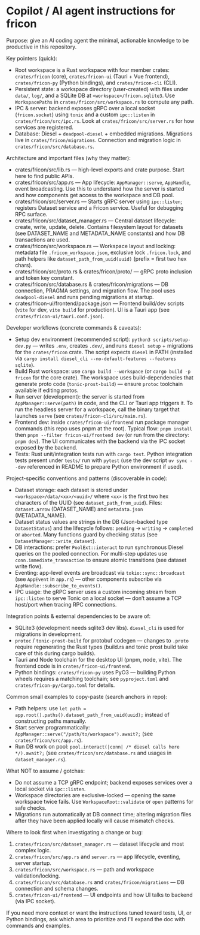 # Copilot / AI agent instructions for fricon

Purpose: give an AI coding agent the minimal, actionable knowledge to be productive in this repository.

Key pointers (quick):

- Root workspace is a Rust workspace with four member crates: `crates/fricon` (core), `crates/fricon-ui` (Tauri + Vue frontend), `crates/fricon-py` (Python bindings), and `crates/fricon-cli` (CLI).
- Persistent state: a workspace directory (user-created) with files under `data/`, `log/`, and a SQLite DB at `<workspace>/fricon.sqlite3`. Use `WorkspacePaths` in `crates/fricon/src/workspace.rs` to compute any path.
- IPC & server: backend exposes gRPC over a local socket (`fricon.socket`) using `tonic` and a custom `ipc::listen` in `crates/fricon/src/ipc.rs`. Look at `crates/fricon/src/server.rs` for how services are registered.
- Database: Diesel + `deadpool-diesel` + embedded migrations. Migrations live in `crates/fricon/migrations`. Connection and migration logic in `crates/fricon/src/database.rs`.

Architecture and important files (why they matter):

- crates/fricon/src/lib.rs — high-level exports and crate purpose. Start here to find public APIs.
- crates/fricon/src/app.rs — App lifecycle: `AppManager::serve`, `AppHandle`, event broadcasting. Use this to understand how the server is started and how components get access to the workspace and DB pool.
- crates/fricon/src/server.rs — Starts gRPC server using `ipc::listen`; registers Dataset service and a Fricon service. Useful for debugging RPC surface.
- crates/fricon/src/dataset_manager.rs — Central dataset lifecycle: create, write, update, delete. Contains filesystem layout for datasets (see DATASET_NAME and METADATA_NAME constants) and how DB transactions are used.
- crates/fricon/src/workspace.rs — Workspace layout and locking: metadata file `.fricon_workspace.json`, exclusive lock `.fricon.lock`, and path helpers like `dataset_path_from_uuid(uuid)` (prefix = first two hex chars).
- crates/fricon/src/proto.rs & crates/fricon/proto/ — gRPC proto inclusion and token key constant.
- crates/fricon/src/database.rs & crates/fricon/migrations — DB connection, PRAGMA settings, and migration flow. The pool uses `deadpool-diesel` and runs pending migrations at startup.
- crates/fricon-ui/frontend/package.json — Frontend build/dev scripts (`vite` for dev, `vite build` for production). UI is a Tauri app (see `crates/fricon-ui/tauri.conf.json`).

Developer workflows (concrete commands & caveats):

- Setup dev environment (recommended script): `python3 scripts/setup-dev.py` — writes `.env`, creates `.dev/`, and runs `diesel setup` + migrations for the `crates/fricon` crate. The script expects `diesel` in PATH (installed via `cargo install diesel_cli --no-default-features --features sqlite`).
- Build Rust workspace: use `cargo build --workspace` (or `cargo build -p fricon` for the core crate). The workspace uses build-dependencies that generate proto code (`tonic-prost-build`) — ensure `protoc` toolchain available if editing protos.
- Run server (development): the server is started from `AppManager::serve(path)` in code, and the CLI or Tauri app triggers it. To run the headless server for a workspace, call the binary target that launches `serve` (see `crates/fricon-cli/src/main.rs`).
- Frontend dev: inside `crates/fricon-ui/frontend` run package manager commands (this repo uses pnpm at the root). Typical flow: `pnpm install` then `pnpm --filter fricon-ui/frontend dev` (or run from the directory: `pnpm dev`). The UI communicates with the backend via the IPC socket exposed by the backend.
- Tests: Rust unit/integration tests run with `cargo test`. Python integration tests present under `tests/` run with `pytest` (use the dev script `uv sync --dev` referenced in README to prepare Python environment if used).

Project-specific conventions and patterns (discoverable in code):

- Dataset storage: each dataset is stored under `<workspace>/data/<xx>/<uuid>/` where `<xx>` is the first two hex characters of the UUID (see `dataset_path_from_uuid`). Files: `dataset.arrow` (DATASET_NAME) and `metadata.json` (METADATA_NAME).
- Dataset status values are strings in the DB (Json-backed type `DatasetStatus`) and the lifecycle follows: `pending` -> `writing` -> `completed` or `aborted`. Many functions guard by checking status (see `DatasetManager::write_dataset`).
- DB interactions: prefer `PoolExt::interact` to run synchronous Diesel queries on the pooled connection. For multi-step updates use `conn.immediate_transaction` to ensure atomic transitions (see dataset write flow).
- Eventing: app-level events are broadcast via `tokio::sync::broadcast` (see `AppEvent` in `app.rs`) — other components subscribe via `AppHandle::subscribe_to_events()`.
- IPC usage: the gRPC server uses a custom incoming stream from `ipc::listen` to serve Tonic on a local socket — don’t assume a TCP host/port when tracing RPC connections.

Integration points & external dependencies to be aware of:

- SQLite3 (development needs sqlite3 dev libs). `diesel_cli` is used for migrations in development.
- `protoc` / `tonic-prost-build` for protobuf codegen — changes to `.proto` require regenerating the Rust types (build.rs and tonic prost build take care of this during cargo builds).
- Tauri and Node toolchain for the desktop UI (pnpm, node, vite). The frontend code is in `crates/fricon-ui/frontend`.
- Python bindings: `crates/fricon-py` uses PyO3 — building Python wheels requires a matching toolchain; see `pyproject.toml` and `crates/fricon-py/Cargo.toml` for details.

Common small examples to copy-paste (search anchors in repo):

- Path helpers: use `let path = app.root().paths().dataset_path_from_uuid(uuid);` instead of constructing paths manually.
- Start server programmatically: `AppManager::serve("/path/to/workspace").await?;` (see `crates/fricon/src/app.rs`).
- Run DB work on pool: `pool.interact(|conn| /* diesel calls here */).await?;` (see `crates/fricon/src/database.rs` and usages in `dataset_manager.rs`).

What NOT to assume / gotchas:

- Do not assume a TCP gRPC endpoint; backend exposes services over a local socket via `ipc::listen`.
- Workspace directories are exclusive-locked — opening the same workspace twice fails. Use `WorkspaceRoot::validate` or `open` patterns for safe checks.
- Migrations run automatically at DB connect time; altering migration files after they have been applied locally will cause mismatch checks.

Where to look first when investigating a change or bug:

1. `crates/fricon/src/dataset_manager.rs` — dataset lifecycle and most complex logic.
2. `crates/fricon/src/app.rs` and `server.rs` — app lifecycle, eventing, server startup.
3. `crates/fricon/src/workspace.rs` — path and workspace validation/locking.
4. `crates/fricon/src/database.rs` and `crates/fricon/migrations` — DB connection and schema changes.
5. `crates/fricon-ui/frontend` — UI endpoints and how UI talks to backend (via IPC socket).

If you need more context or want the instructions tuned toward tests, UI, or Python bindings, ask which area to prioritize and I'll expand the doc with commands and examples.

